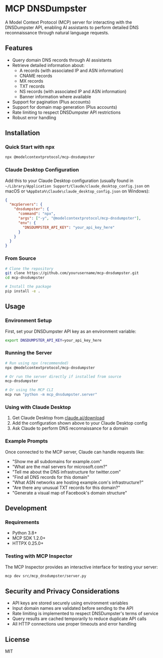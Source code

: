 # MCP DNSDumpster

A Model Context Protocol (MCP) server for interacting with the DNSDumpster API, enabling AI assistants to perform detailed DNS reconnaissance through natural language requests.

## Features

- Query domain DNS records through AI assistants
- Retrieve detailed information about:
  - A records (with associated IP and ASN information)
  - CNAME records
  - MX records
  - TXT records
  - NS records (with associated IP and ASN information)
  - Banner information where available
- Support for pagination (Plus accounts)
- Support for domain map generation (Plus accounts)
- Rate limiting to respect DNSDumpster API restrictions
- Robust error handling

## Installation

### Quick Start with npx

```bash
npx @modelcontextprotocol/mcp-dnsdumpster
```

### Claude Desktop Configuration

Add this to your Claude Desktop configuration (usually found in `~/Library/Application Support/Claude/claude_desktop_config.json` on macOS or `%AppData%\Claude\claude_desktop_config.json` on Windows):

```json
{
  "mcpServers": {
    "dnsdumpster": {
      "command": "npx",
      "args": ["-y", "@modelcontextprotocol/mcp-dnsdumpster"],
      "env": {
        "DNSDUMPSTER_API_KEY": "your_api_key_here"
      }
    }
  }
}
```

### From Source

```bash
# Clone the repository
git clone https://github.com/yourusername/mcp-dnsdumpster.git
cd mcp-dnsdumpster

# Install the package
pip install -e .
```

## Usage

### Environment Setup

First, set your DNSDumpster API key as an environment variable:

```bash
export DNSDUMPSTER_API_KEY=your_api_key_here
```

### Running the Server

```bash
# Run using npx (recommended)
npx @modelcontextprotocol/mcp-dnsdumpster

# Or run the server directly if installed from source
mcp-dnsdumpster

# Or using the MCP CLI
mcp run "python -m mcp_dnsdumpster.server"
```

### Using with Claude Desktop

1. Get Claude Desktop from [claude.ai/download](https://claude.ai/download)
2. Add the configuration shown above to your Claude Desktop config
3. Ask Claude to perform DNS reconnaissance for a domain

### Example Prompts

Once connected to the MCP server, Claude can handle requests like:

- "Show me all subdomains for example.com"
- "What are the mail servers for microsoft.com?"
- "Tell me about the DNS infrastructure for twitter.com"
- "Find all DNS records for this domain"
- "What ASN networks are hosting example.com's infrastructure?"
- "Are there any unusual TXT records for this domain?"
- "Generate a visual map of Facebook's domain structure"

## Development

### Requirements

- Python 3.8+
- MCP SDK 1.2.0+
- HTTPX 0.25.0+

### Testing with MCP Inspector

The MCP Inspector provides an interactive interface for testing your server:

```bash
mcp dev src/mcp_dnsdumpster/server.py
```

## Security and Privacy Considerations

- API keys are stored securely using environment variables
- Input domain names are validated before sending to the API
- Rate limiting is implemented to respect DNSDumpster's terms of service
- Query results are cached temporarily to reduce duplicate API calls
- All HTTP connections use proper timeouts and error handling

## License

MIT